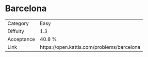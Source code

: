 # Barcelona

<table>
    <tr>
        <td>Category</td>
        <td>Easy</td>
    </tr>
    <tr>
        <td>Diffulty</td>
        <td>1.3</td>
    </tr>
    <tr>
        <td>Acceptance</td>
        <td>40.8 %</td>
    </tr>
    <tr>
        <td>Link</td>
        <td>https://open.kattis.com/problems/barcelona</td>
    </tr>
</table>